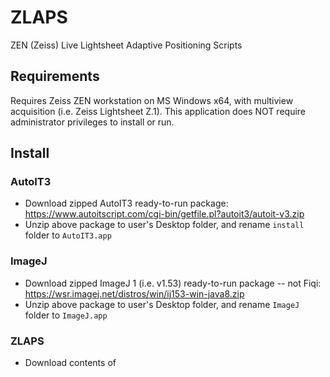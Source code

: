 # ZLAPS
ZEN (Zeiss) Live Lightsheet Adaptive Positioning Scripts

## Requirements
Requires Zeiss ZEN workstation on MS Windows x64, with multiview acquisition (i.e. Zeiss Lightsheet Z.1).  This application does NOT require administrator privileges to install or run.

## Install
### AutoIT3
- Download zipped AutoIT3 ready-to-run package: https://www.autoitscript.com/cgi-bin/getfile.pl?autoit3/autoit-v3.zip
- Unzip above package to user's Desktop folder, and rename `install` folder to `AutoIT3.app`

### ImageJ
- Download zipped ImageJ 1 (i.e. v1.53) ready-to-run package -- not Fiqi: https://wsr.imagej.net/distros/win/ij153-win-java8.zip
- Unzip above package to user's Desktop folder, and rename `ImageJ` folder to `ImageJ.app`

### ZLAPS
- Download contents of 
